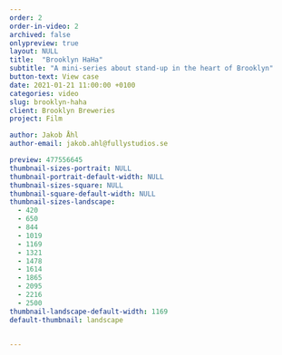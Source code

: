 ```yaml
---
order: 2
order-in-video: 2
archived: false
onlypreview: true
layout: NULL
title:  "Brooklyn HaHa"
subtitle: "A mini-series about stand-up in the heart of Brooklyn"
button-text: View case
date: 2021-01-21 11:00:00 +0100
categories: video
slug: brooklyn-haha
client: Brooklyn Breweries
project: Film

author: Jakob Åhl
author-email: jakob.ahl@fullystudios.se

preview: 477556645
thumbnail-sizes-portrait: NULL
thumbnail-portrait-default-width: NULL
thumbnail-sizes-square: NULL
thumbnail-square-default-width: NULL
thumbnail-sizes-landscape: 
  - 420
  - 650
  - 844
  - 1019
  - 1169
  - 1321
  - 1478
  - 1614
  - 1865
  - 2095
  - 2216
  - 2500
thumbnail-landscape-default-width: 1169
default-thumbnail: landscape


---
```

